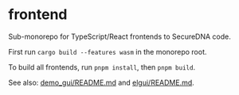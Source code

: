 # frontend

Sub-monorepo for TypeScript/React frontends to SecureDNA code.

First run `cargo build --features wasm` in the monorepo root.

To build all frontends, run `pnpm install`, then `pnpm build`.

See also: [demo_gui/README.md](./demo_gui/README.md) and [elgui/README.md](./elgui/README.md).
